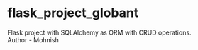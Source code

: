 # flask_project_globant
Flask project with SQLAlchemy as ORM with CRUD operations.
<br>
Author - Mohnish 
